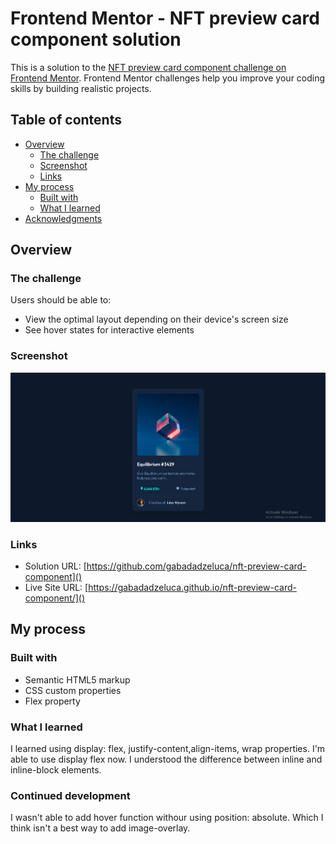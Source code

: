 # Frontend Mentor - NFT preview card component solution

This is a solution to the [NFT preview card component challenge on Frontend Mentor](https://www.frontendmentor.io/challenges/nft-preview-card-component-SbdUL_w0U). Frontend Mentor challenges help you improve your coding skills by building realistic projects. 

## Table of contents

- [Overview](#overview)
  - [The challenge](#the-challenge)
  - [Screenshot](#screenshot)
  - [Links](#links)
- [My process](#my-process)
  - [Built with](#built-with)
  - [What I learned](#what-i-learned)
- [Acknowledgments](#acknowledgments)

## Overview

### The challenge

Users should be able to:

- View the optimal layout depending on their device's screen size
- See hover states for interactive elements

### Screenshot

![](nft-card-screenshot.png)


### Links

- Solution URL: [https://github.com/gabadadzeluca/nft-preview-card-component]()
- Live Site URL: [https://gabadadzeluca.github.io/nft-preview-card-component/]()

## My process

### Built with

- Semantic HTML5 markup
- CSS custom properties
- Flex property

### What I learned

I learned using display: flex, justify-content,align-items, wrap properties. I'm able to use display flex now. I understood the difference between inline and inline-block elements.


### Continued development

I wasn't able to add hover function withour using position: absolute. Which I think isn't a best way to add image-overlay.

